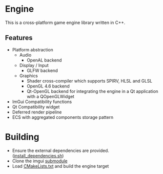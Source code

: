 # Engine
This is a cross-platform game engine library written in C++.

## Features
- Platform abstraction
    - Audio
      - OpenAL backend 
    - Display / Input
      - GLFW backend 
    - Graphics
      - Shader cross-compiler which supports SPIRV, HLSL and GLSL
      - OpenGL 4.6 backend
      - Qt-OpenGL backend for integrating the engine in a Qt application with a QOpenGLWidget
- ImGui Compatibility functions
- Qt Compatibility widget
- Deferred render pipeline
- ECS with aggregated components storage pattern

# Building
- Ensure the external dependencies are provided. ([install_dependencies.sh](install_dependencies.sh]))
- Clone the imgui [submodule](submodules/imgui)
- Load [CMakeLists.txt](CMakeLists.txt) and build the engine target